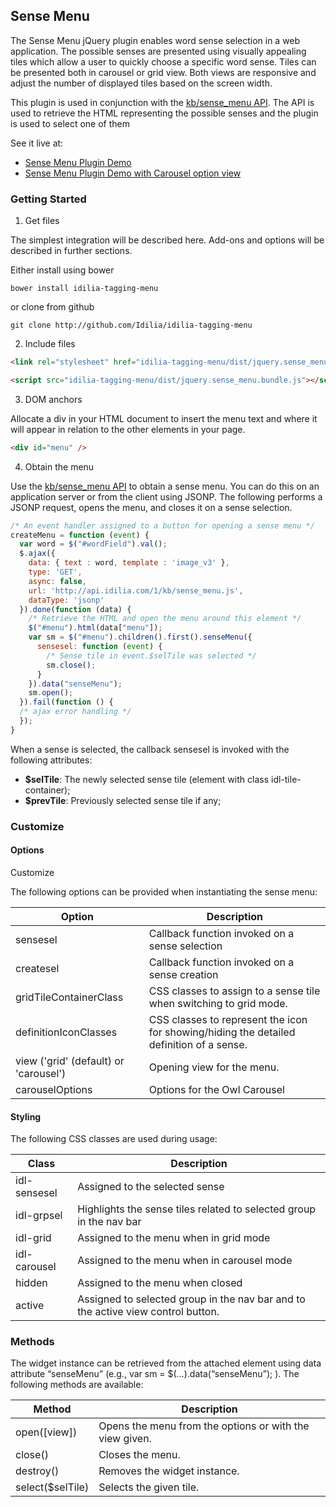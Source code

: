 ## Sense Menu

The Sense Menu jQuery plugin enables word sense selection in a web application. The possible senses are presented using visually appealing tiles which allow a user to quickly choose a specific word sense. Tiles can be presented both in carousel or grid view. Both views are responsive and adjust the number of displayed tiles based on the screen width.

This plugin is used in conjunction with the [kb/sense_menu API](http://www.idilia.com/developer/language-graph/api/kb-sense-menu/). The API is used to retrieve the HTML representing the possible senses and the plugin is used to select one of them

See it live at:

* [Sense Menu Plugin Demo](http://api.idilia.com/TaggingMenuDemo/SenseMenu?carousel=0)
* [Sense Menu Plugin Demo with Carousel option view](http://api.idilia.com/TaggingMenuDemo/SenseMenu)

### Getting Started

1. Get files

 The simplest integration will be described here. Add-ons and options will be described in further sections.

 Either install using bower

 ```shell
 bower install idilia-tagging-menu
 ```

 or clone from github

 ```shell
 git clone http://github.com/Idilia/idilia-tagging-menu
 ```

2. Include files

 ```html
 <link rel="stylesheet" href="idilia-tagging-menu/dist/jquery.sense_menu.bundle.css"/>

 <script src="idilia-tagging-menu/dist/jquery.sense_menu.bundle.js"></script>
 ```

3. DOM anchors

 Allocate a div in your HTML document to insert the menu text and where it will appear in relation to the other elements in your page.

 ```html
 <div id="menu" />
 ```

4. Obtain the menu

 Use the [kb/sense_menu API](http://www.idilia.com/developer/language-graph/api/kb-sense-menu/) to obtain a sense menu. You can do this on an application server or from the client using JSONP. The following performs a JSONP request, opens the menu, and closes it on a sense selection.

 ```javascript
 /* An event handler assigned to a button for opening a sense menu */
 createMenu = function (event) {
   var word = $("#wordField").val();
   $.ajax({
     data: { text : word, template : 'image_v3' },
     type: 'GET',
     async: false,
     url: 'http://api.idilia.com/1/kb/sense_menu.js',
     dataType: 'jsonp'
   }).done(function (data) {
     /* Retrieve the HTML and open the menu around this element */
     $("#menu").html(data["menu"]);
     var sm = $("#menu").children().first().senseMenu({
       sensesel: function (event) {
         /* Sense tile in event.$selTile was selected */
         sm.close();
       }
     }).data("senseMenu");
     sm.open();
   }).fail(function () {
   /* ajax error handling */
   });
 }
 ```

When a sense is selected, the callback sensesel is invoked with the following attributes:
* __$selTile__: The newly selected sense tile (element with class idl-tile-container);
* __$prevTile__: Previously selected sense tile if any;

### Customize

#### Options
Customize

The following options can be provided when instantiating the sense menu:

Option|Description
---|----
sensesel|	Callback function invoked on a sense selection
createsel | Callback function invoked on a sense creation
gridTileContainerClass|	CSS classes to assign to a sense tile when switching to grid mode.
definitionIconClasses	|CSS classes to represent the icon for showing/hiding the detailed definition of a sense.
view ('grid' (default) or 'carousel') |	Opening view for the menu.
carouselOptions|	Options for the Owl Carousel

#### Styling

The following CSS classes are used during usage:

Class	|Description
---|---
idl-sensesel|Assigned to the selected sense
idl-grpsel|Highlights the sense tiles related to selected group in the nav bar
idl-grid|Assigned to the menu when in grid mode
idl-carousel|Assigned to the menu when in carousel mode
hidden|Assigned to the menu when closed
active|Assigned to selected group in the nav bar and to the active view control button.

### Methods
The widget instance can be retrieved from the attached element using data attribute “senseMenu” (e.g., var sm = $(…).data(“senseMenu”); ). The following methods are available:

Method|Description
---|---
open([view])|Opens the menu from the options or with the view given.
close()|Closes the menu.
destroy()|Removes the widget instance.
select($selTile)|Selects the given tile.
